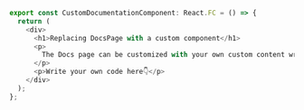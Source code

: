 ```ts filename="CustomDocumentationComponent.ts|tsx" renderer="common" language="ts" tabTitle="ts-component"
export const CustomDocumentationComponent: React.FC = () => {
  return (
    <div>
      <h1>Replacing DocsPage with a custom component</h1>
      <p>
        The Docs page can be customized with your own custom content written as a React Component.
      </p>
      <p>Write your own code here👇</p>
    </div>
  );
};
```

